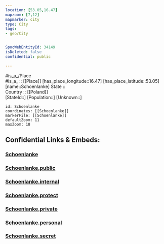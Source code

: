 ```yaml
---
location: [53.05,16.47] 
mapzoom: [7,12] 
mapmarker: city 
type: City
tags:
- geo/City


SpocWebEntityId: 34149
isDeleted: false
confidential: public

---
```

#is_a_/Place  
#is_a_ :: [[Place]] 
[has_place_longitude::16.47] 
[has_place_latitude::53.05] 
[name::Schoenlanke] 
State ::  
Country :: [[Poland]]  
[StateId::] 
[Population::] 
[Unknown::] 


```leaflet
id: Schoenlanke
coordinates: [[Schoenlanke]] 
markerFile: [[Schoenlanke]] 
defaultZoom: 11 
maxZoom: 18
```


## Confidential Links & Embeds: 

### [Schoenlanke](/_Standards/Earth/Continent/Europe/Europe~East/Poland/Provinces~Poland/Greater_Poland/City/Schoenlanke.md) 

### [Schoenlanke.public](/_public/Earth/Continent/Europe/Europe~East/Poland/Provinces~Poland/Greater_Poland/City/Schoenlanke.public.md) 

### [Schoenlanke.internal](/_internal/Earth/Continent/Europe/Europe~East/Poland/Provinces~Poland/Greater_Poland/City/Schoenlanke.internal.md) 

### [Schoenlanke.protect](/_protect/Earth/Continent/Europe/Europe~East/Poland/Provinces~Poland/Greater_Poland/City/Schoenlanke.protect.md) 

### [Schoenlanke.private](/_private/Earth/Continent/Europe/Europe~East/Poland/Provinces~Poland/Greater_Poland/City/Schoenlanke.private.md) 

### [Schoenlanke.personal](/_personal/Earth/Continent/Europe/Europe~East/Poland/Provinces~Poland/Greater_Poland/City/Schoenlanke.personal.md) 

### [Schoenlanke.secret](/_secret/Earth/Continent/Europe/Europe~East/Poland/Provinces~Poland/Greater_Poland/City/Schoenlanke.secret.md)

